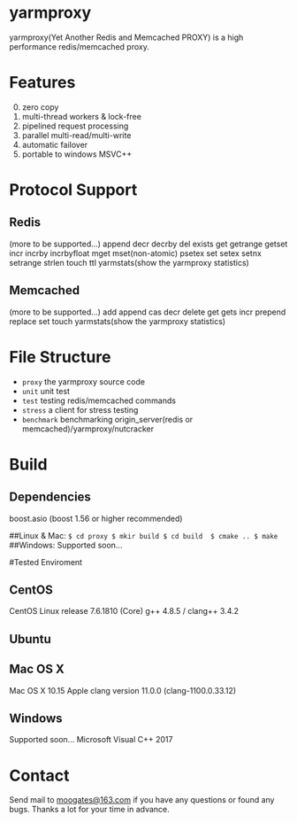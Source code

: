 # yarmproxy
yarmproxy(Yet Another Redis and Memcached PROXY) is a high performance redis/memcached proxy.


# Features
0. zero copy
1. multi-thread workers & lock-free
2. pipelined request processing
3. parallel multi-read/multi-write
4. automatic failover
5. portable to windows MSVC++

# Protocol Support
## Redis
  (more to be supported...)
  append
  decr
  decrby
  del
  exists
  get
  getrange
  getset
  incr
  incrby
  incrbyfloat
  mget
  mset(non-atomic)
  psetex
  set
  setex
  setnx
  setrange
  strlen
  touch
  ttl
  yarmstats(show the yarmproxy statistics)

## Memcached
  (more to be supported...)
  add
  append
  cas
  decr
  delete
  get
  gets
  incr
  prepend
  replace
  set
  touch
  yarmstats(show the yarmproxy statistics)

# File Structure
  - `proxy` the yarmproxy source code
  - `unit` unit test
  - `test` testing redis/memcached commands 
  - `stress` a client for stress testing
  - `benchmark` benchmarking origin_server(redis or memcached)/yarmproxy/nutcracker

# Build
## Dependencies
boost.asio (boost 1.56 or higher recommended)

##Linux & Mac:
`
$ cd proxy
$ mkir build
$ cd build 
$ cmake ..
$ make
`
##Windows:
Supported soon...

#Tested Enviroment
## CentOS
  CentOS Linux release 7.6.1810 (Core)
  g++ 4.8.5 / clang++ 3.4.2

## Ubuntu

## Mac OS X
  Mac OS X 10.15
  Apple clang version 11.0.0 (clang-1100.0.33.12)

## Windows
  Supported soon...
  Microsoft Visual C++ 2017

# Contact
  Send mail to moogates@163.com if you have any questions or found any bugs.
  Thanks a lot for your time in advance.


